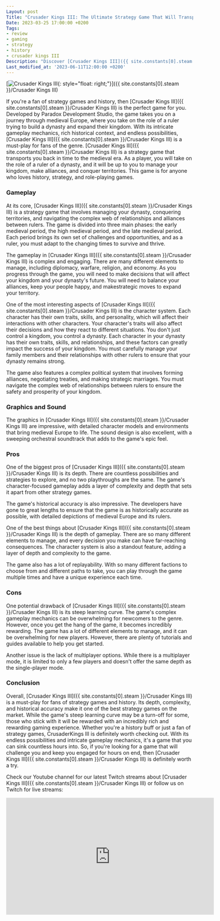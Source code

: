 ```yaml
---
Layout: post
Title: "Crusader Kings III: The Ultimate Strategy Game That Will Transport You Back In Time"
Date: 2023-03-25 17:00:00 +0200
Tags:
- review
- gaming
- strategy
- history
- crusader kings III
Description: "Discover [Crusader Kings III]({{ site.constants[0].steam }}/Crusader Kings III), the ultimate strategy game for history buffs. Read our in-depth review and find out why this game is a must-play for fans of the genre."
Last_modified_at: '2023-06-11T12:00:00 +0200'
---
```


[![Crusader Kings III](https://i.imgur.com/o0ecFKRm.jpg){: style="float: right;"}]({{ site.constants[0].steam }}/Crusader Kings III)

If you're a fan of strategy games and history, then [Crusader Kings III]({{ site.constants[0].steam }}/Crusader Kings III) is the perfect game for you. Developed by Paradox Development Studio, the game takes you on a journey through medieval Europe, where you take on the role of a ruler trying to build a dynasty and expand their kingdom. With its intricate gameplay mechanics, rich historical context, and endless possibilities, [Crusader Kings III]({{ site.constants[0].steam }}/Crusader Kings III) is a must-play for fans of the genre. [Crusader Kings III]({{ site.constants[0].steam }}/Crusader Kings III) is a strategy game that transports you back in time to the medieval era. As a player, you will take on the role of a ruler of a dynasty, and it will be up to you to manage your kingdom, make alliances, and conquer territories. This game is for anyone who loves history, strategy, and role-playing games.

### Gameplay

At its core, [Crusader Kings III]({{ site.constants[0].steam }}/Crusader Kings III) is a strategy game that involves managing your dynasty, conquering territories, and navigating the complex web of relationships and alliances between rulers. The game is divided into three main phases: the early medieval period, the high medieval period, and the late medieval period. Each period brings its own set of challenges and opportunities, and as a ruler, you must adapt to the changing times to survive and thrive.

The gameplay in [Crusader Kings III]({{ site.constants[0].steam }}/Crusader Kings III) is complex and engaging. There are many different elements to manage, including diplomacy, warfare, religion, and economy. As you progress through the game, you will need to make decisions that will affect your kingdom and your dynasty's future. You will need to balance your alliances, keep your people happy, and makestrategic moves to expand your territory.

One of the most interesting aspects of [Crusader Kings III]({{ site.constants[0].steam }}/Crusader Kings III) is the character system. Each character has their own traits, skills, and personality, which will affect their interactions with other characters. Your character's traits will also affect their decisions and how they react to different situations.  You don't just control a kingdom, you control a dynasty. Each character in your dynasty has their own traits, skills, and relationships, and these factors can greatly impact the success of your kingdom. You must carefully manage your family members and their relationships with other rulers to ensure that your dynasty remains strong.

The game also features a complex political system that involves forming alliances, negotiating treaties, and making strategic marriages. You must navigate the complex web of relationships between rulers to ensure the safety and prosperity of your kingdom.

### Graphics and Sound

The graphics in [Crusader Kings III]({{ site.constants[0].steam }}/Crusader Kings III) are impressive, with detailed character models and environments that bring medieval Europe to life. The sound design is also excellent, with a sweeping orchestral soundtrack that adds to the game's epic feel.

### Pros

One of the biggest pros of [Crusader Kings III]({{ site.constants[0].steam }}/Crusader Kings III) is its depth. There are countless possibilities and strategies to explore, and no two playthroughs are the same. The game's character-focused gameplay adds a layer of complexity and depth that sets it apart from other strategy games.

The game's historical accuracy is also impressive. The developers have gone to great lengths to ensure that the game is as historically accurate as possible, with detailed depictions of medieval Europe and its rulers.

One of the best things about [Crusader Kings III]({{ site.constants[0].steam }}/Crusader Kings III) is the depth of gameplay. There are so many different elements to manage, and every decision you make can have far-reaching consequences. The character system is also a standout feature, adding a layer of depth and complexity to the game.

The game also has a lot of replayability. With so many different factions to choose from and different paths to take, you can play through the game multiple times and have a unique experience each time.

### Cons

One potential drawback of [Crusader Kings III]({{ site.constants[0].steam }}/Crusader Kings III) is its steep learning curve. The game's complex gameplay mechanics can be overwhelming for newcomers to the genre. However, once you get the hang of the game, it becomes incredibly rewarding. The game has a lot of different elements to manage, and it can be overwhelming for new players. However, there are plenty of tutorials and guides available to help you get started.

Another issue is the lack of multiplayer options. While there is a multiplayer mode, it is limited to only a few players and doesn't offer the same depth as the single-player mode.

### Conclusion

Overall, [Crusader Kings III]({{ site.constants[0].steam }}/Crusader Kings III) is a must-play for fans of strategy games and history. Its depth, complexity, and historical accuracy make it one of the best strategy games on the market. While the game's steep learning curve may be a turn-off for some, those who stick with it will be rewarded with an incredibly rich and rewarding gaming experience. Whether you're a history buff or just a fan of strategy games, CrusaderKings III is definitely worth checking out. With its endless possibilities and intricate gameplay mechanics, it's a game that you can sink countless hours into. So, if you're looking for a game that will challenge you and keep you engaged for hours on end, then [Crusader Kings III]({{ site.constants[0].steam }}/Crusader Kings III) is definitely worth a try.

Check our Youtube channel for our latest Twitch streams about [Crusader Kings III]({{ site.constants[0].steam }}/Crusader Kings III) or follow us on Twitch for live streams:
<iframe width="560" height="315" src="https://www.youtube-nocookie.com/embed/videoseries?list=PL13Kcs0RkE8f3FjawioR3g1nElGDTUIZ5" title="YouTube video player" frameborder="0" allow="accelerometer; autoplay; clipboard-write; encrypted-media; gyroscope; picture-in-picture; web-share" allowfullscreen></iframe>
